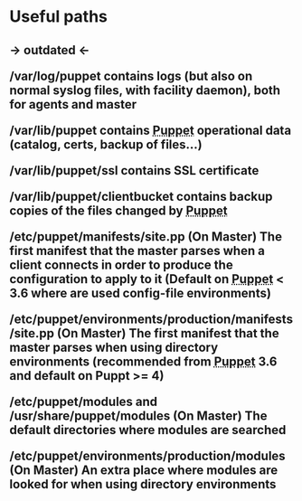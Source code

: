 <h1>Useful paths</h1>

<h2> -> outdated <- 


<p><strong>/var/log/puppet</strong> contains logs (but also on normal syslog files, with facility daemon), both for agents and master</p>
<p><strong>/var/lib/puppet</strong> contains <abbr title="Puppet automation tool">Puppet</abbr> operational data (catalog, certs, backup of files...)</p>
<p><strong>/var/lib/puppet/ssl</strong>&nbsp;contains SSL certificate</p>
<p><strong>/var/lib/puppet/clientbucket</strong> contains backup copies of the files changed by <abbr title="Puppet automation tool">Puppet</abbr></p>
<p><strong>/etc/puppet/manifests/site.pp</strong> (On Master) The first manifest that the master parses when a client connects in order to produce the configuration to apply to it (Default on <abbr title="Puppet automation tool">Puppet</abbr> &lt; 3.6 where are used <strong>config-file environments</strong>)</p>
<p><strong>/etc/puppet/environments/production/manifests/site.pp</strong> (On Master) The first manifest that the master parses when using <strong>directory environments</strong> (recommended from <abbr title="Puppet automation tool">Puppet</abbr> 3.6 and default on Puppt &gt;= 4)</p>
<p><strong>/etc/puppet/modules</strong> and <strong>/usr/share/puppet/modules</strong> (On Master) The default directories where modules are searched</p>
<p><strong>/etc/puppet/environments/production/modules</strong> (On Master) An extra place where modules are looked for when using <strong>directory environments</strong></p>
  
